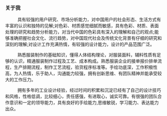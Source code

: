 <!--
Author: W3layouts
Author URL: http://w3layouts.com
License: Creative Commons Attribution 3.0 Unported
License URL: http://creativecommons.org/licenses/by/3.0/
-->
<html>
	<!--//top-nav-->
	<!--about-->
	<div id="about" class="about">
		<div class="container">
			<h3 class="title"> 关于我</h3>
			<div class="col-md-8 about-left">
				<p>&nbsp;&nbsp;&nbsp;&nbsp;&nbsp;&nbsp;&nbsp;&nbsp;&nbsp;&nbsp;具有较强的用户研究、市场分析能力，对中国用户的社会形态、生活方式有丰富的认识和独特的见解;对色彩、材质感觉细腻而敏感，具有色彩、材质、表面处理的研究和趋势分析能力，对当代中国的色彩具有深入的理解和自己的观点;能够准确把握社会文化、流行趋势，对中国现代社会及传统文化背景有仔细的研究和深刻的理解;对设计工作充满热情，有较强的设计能力，设计的产品范围广泛。</p>
				<p>&nbsp;&nbsp;&nbsp;&nbsp;&nbsp;&nbsp;&nbsp;&nbsp;&nbsp;&nbsp;熟悉服装制作的基础知识，懂得人体结构理论，对服装面料，辅料性质有足够的认识，精通服装制作过程及工艺、成本构成。熟悉服装企业的接单报价排单流程，生产排期流程，制作工艺流程，验货程序标准等。手绘功底深，工作积极性高，为人热情，乐于助人，沟通能力较强，拥有创新思维、有团队精神并能承受较大的工作压力。</p>
				<p>&nbsp;&nbsp;&nbsp;&nbsp;&nbsp;&nbsp;&nbsp;&nbsp;&nbsp;&nbsp;拥有多年的工业设计经验，经过时间的积累和沉淀已经有了自己的设计技巧和风格，性格低调，比较细心，责任感强，有进取心，诚实可靠。有很强的团队合作意识和一定的领导能力，具有良好的手绘能力,思维敏锐，学习能力、表达能力出众。</p>
			</div>
			<div class="col-md-4 about-right">
				<ul>
